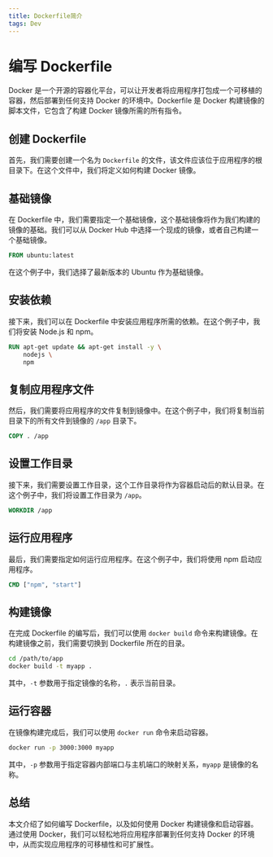```yaml
---
title: Dockerfile简介
tags: Dev
---
```


# 编写 Dockerfile

Docker 是一个开源的容器化平台，可以让开发者将应用程序打包成一个可移植的容器，然后部署到任何支持 Docker 的环境中。Dockerfile 是 Docker 构建镜像的脚本文件，它包含了构建 Docker 镜像所需的所有指令。<!--more-->

## 创建 Dockerfile

首先，我们需要创建一个名为 `Dockerfile` 的文件，该文件应该位于应用程序的根目录下。在这个文件中，我们将定义如何构建 Docker 镜像。

## 基础镜像

在 Dockerfile 中，我们需要指定一个基础镜像，这个基础镜像将作为我们构建的镜像的基础。我们可以从 Docker Hub 中选择一个现成的镜像，或者自己构建一个基础镜像。

```Dockerfile
FROM ubuntu:latest
```

在这个例子中，我们选择了最新版本的 Ubuntu 作为基础镜像。

## 安装依赖

接下来，我们可以在 Dockerfile 中安装应用程序所需的依赖。在这个例子中，我们将安装 Node.js 和 npm。

```Dockerfile
RUN apt-get update && apt-get install -y \
    nodejs \
    npm
```

## 复制应用程序文件

然后，我们需要将应用程序的文件复制到镜像中。在这个例子中，我们将复制当前目录下的所有文件到镜像的 `/app` 目录下。

```Dockerfile
COPY . /app
```

## 设置工作目录

接下来，我们需要设置工作目录，这个工作目录将作为容器启动后的默认目录。在这个例子中，我们将设置工作目录为 `/app`。

```Dockerfile
WORKDIR /app
```

## 运行应用程序

最后，我们需要指定如何运行应用程序。在这个例子中，我们将使用 npm 启动应用程序。

```Dockerfile
CMD ["npm", "start"]
```

## 构建镜像

在完成 Dockerfile 的编写后，我们可以使用 `docker build` 命令来构建镜像。在构建镜像之前，我们需要切换到 Dockerfile 所在的目录。

```bash
cd /path/to/app
docker build -t myapp .
```

其中，`-t` 参数用于指定镜像的名称，`.` 表示当前目录。

## 运行容器

在镜像构建完成后，我们可以使用 `docker run` 命令来启动容器。

```bash
docker run -p 3000:3000 myapp
```

其中，`-p` 参数用于指定容器内部端口与主机端口的映射关系，`myapp` 是镜像的名称。

## 总结

本文介绍了如何编写 Dockerfile，以及如何使用 Docker 构建镜像和启动容器。通过使用 Docker，我们可以轻松地将应用程序部署到任何支持 Docker 的环境中，从而实现应用程序的可移植性和可扩展性。